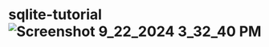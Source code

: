 # sqlite-tutorial![Screenshot 9_22_2024 3_32_40 PM](https://github.com/user-attachments/assets/8097a32a-bf3f-4702-b228-e25809a35abd)
